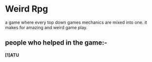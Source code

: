 # Weird Rpg

a game where every top down games mechanics are mixed into one. it makes for amazing and weird game play.


<h2>people who helped in the game:-</h2>                       
<h4>[1]ATU<h4/>
